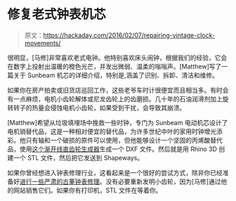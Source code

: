 # 修复老式钟表机芯

> 原文：<https://hackaday.com/2016/02/07/repairing-vintage-clock-movements/>

很明显，[马修]非常喜欢老式电钟。他特别喜欢床头闹钟，根据我们的经验，它会在数字上投射出温暖的橙色光芒，并发出微弱、温柔的嗡嗡声。[Matthew]写了一篇关于 Sunbeam 机芯的详细介绍，特别是,涵盖了识别、拆卸、清洁和维修。

如果你在房产拍卖或旧货店巡回工作，这些老爷车时计很便宜而且相当多。有时会有一点麻烦，电机小齿轮解体或尼龙齿轮上的齿磨损。几十年的石油润滑剂加上旋转转子的热量会侵蚀电机小齿轮，如果受到干扰，会导致其崩溃。

[Matthew]希望从垃圾填埋场中挽救一些时钟，专门为 Sunbeam 电动机芯设计了电机销替代品，这是一种相对便宜的替代品，为许多世纪中叶的家用时钟增光添彩。他只有轴和一个破损的原件可以使用，但他能够设计一个坚固的丙烯酸替代品，使用[这个渐开线直齿轮生成器](http://hessmer.org/gears/InvoluteSpurGearBuilder.html)生成一个 DXF 文件。然后就是用 Rhino 3D 创建一个 STL 文件，然后把它发送到 Shapeways。

如果你曾经想进入钟表修理行业，这看起来是一个很好的尝试方式，除非你已经准备好[进行一些严肃的古董钟表修理](http://hackaday.com/2014/07/08/go-vintage-learn-to-repair-and-restore-mechanical-pocket-and-wrist-watches/)。没有必要重新发明小齿轮，因为[马修]通过他的网站销售它们。如果你有打印机，STL 文件在等着你。